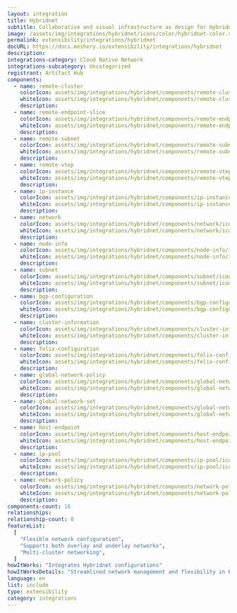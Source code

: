 ```yaml
---
layout: integration
title: Hybridnet
subtitle: Collaborative and visual infrastructure as design for Hybridnet
image: /assets/img/integrations/hybridnet/icons/color/hybridnet-color.svg
permalink: extensibility/integrations/hybridnet
docURL: https://docs.meshery.io/extensibility/integrations/hybridnet
description:
integrations-category: Cloud Native Network
integrations-subcategory: Uncategorized
registrant: Artifact Hub
components:
  - name: remote-cluster
    colorIcon: assets/img/integrations/hybridnet/components/remote-cluster/icons/color/remote-cluster-color.svg
    whiteIcon: assets/img/integrations/hybridnet/components/remote-cluster/icons/white/remote-cluster-white.svg
    description:
  - name: remote-endpoint-slice
    colorIcon: assets/img/integrations/hybridnet/components/remote-endpoint-slice/icons/color/remote-endpoint-slice-color.svg
    whiteIcon: assets/img/integrations/hybridnet/components/remote-endpoint-slice/icons/white/remote-endpoint-slice-white.svg
    description:
  - name: remote-subnet
    colorIcon: assets/img/integrations/hybridnet/components/remote-subnet/icons/color/remote-subnet-color.svg
    whiteIcon: assets/img/integrations/hybridnet/components/remote-subnet/icons/white/remote-subnet-white.svg
    description:
  - name: remote-vtep
    colorIcon: assets/img/integrations/hybridnet/components/remote-vtep/icons/color/remote-vtep-color.svg
    whiteIcon: assets/img/integrations/hybridnet/components/remote-vtep/icons/white/remote-vtep-white.svg
    description:
  - name: ip-instance
    colorIcon: assets/img/integrations/hybridnet/components/ip-instance/icons/color/ip-instance-color.svg
    whiteIcon: assets/img/integrations/hybridnet/components/ip-instance/icons/white/ip-instance-white.svg
    description:
  - name: network
    colorIcon: assets/img/integrations/hybridnet/components/network/icons/color/network-color.svg
    whiteIcon: assets/img/integrations/hybridnet/components/network/icons/white/network-white.svg
    description:
  - name: node-info
    colorIcon: assets/img/integrations/hybridnet/components/node-info/icons/color/node-info-color.svg
    whiteIcon: assets/img/integrations/hybridnet/components/node-info/icons/white/node-info-white.svg
    description:
  - name: subnet
    colorIcon: assets/img/integrations/hybridnet/components/subnet/icons/color/subnet-color.svg
    whiteIcon: assets/img/integrations/hybridnet/components/subnet/icons/white/subnet-white.svg
    description:
  - name: bgp-configuration
    colorIcon: assets/img/integrations/hybridnet/components/bgp-configuration/icons/color/bgp-configuration-color.svg
    whiteIcon: assets/img/integrations/hybridnet/components/bgp-configuration/icons/white/bgp-configuration-white.svg
    description:
  - name: cluster-information
    colorIcon: assets/img/integrations/hybridnet/components/cluster-information/icons/color/cluster-information-color.svg
    whiteIcon: assets/img/integrations/hybridnet/components/cluster-information/icons/white/cluster-information-white.svg
    description:
  - name: felix-configuration
    colorIcon: assets/img/integrations/hybridnet/components/felix-configuration/icons/color/felix-configuration-color.svg
    whiteIcon: assets/img/integrations/hybridnet/components/felix-configuration/icons/white/felix-configuration-white.svg
    description:
  - name: global-network-policy
    colorIcon: assets/img/integrations/hybridnet/components/global-network-policy/icons/color/global-network-policy-color.svg
    whiteIcon: assets/img/integrations/hybridnet/components/global-network-policy/icons/white/global-network-policy-white.svg
    description:
  - name: global-network-set
    colorIcon: assets/img/integrations/hybridnet/components/global-network-set/icons/color/global-network-set-color.svg
    whiteIcon: assets/img/integrations/hybridnet/components/global-network-set/icons/white/global-network-set-white.svg
    description:
  - name: host-endpoint
    colorIcon: assets/img/integrations/hybridnet/components/host-endpoint/icons/color/host-endpoint-color.svg
    whiteIcon: assets/img/integrations/hybridnet/components/host-endpoint/icons/white/host-endpoint-white.svg
    description:
  - name: ip-pool
    colorIcon: assets/img/integrations/hybridnet/components/ip-pool/icons/color/ip-pool-color.svg
    whiteIcon: assets/img/integrations/hybridnet/components/ip-pool/icons/white/ip-pool-white.svg
    description:
  - name: network-policy
    colorIcon: assets/img/integrations/hybridnet/components/network-policy/icons/color/network-policy-color.svg
    whiteIcon: assets/img/integrations/hybridnet/components/network-policy/icons/white/network-policy-white.svg
    description:
components-count: 16
relationships:
relationship-count: 0
featureList:
  [
    "Flexible network configuration",
    "Supports both overlay and underlay networks",
    "Multi-cluster networking",
  ]
howItWorks: "Integrates Hybridnet configurations"
howItWorksDetails: "Streamlined network management and flexibility in Kubernetes"
language: en
list: include
type: extensibility
category: integrations
---
```

